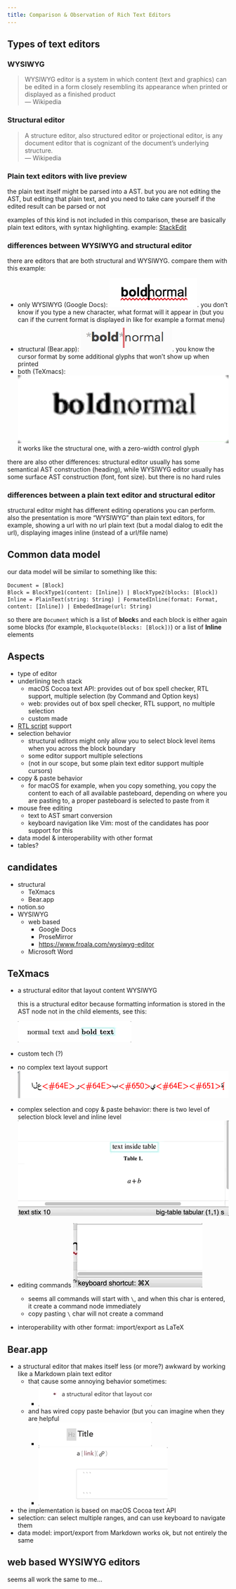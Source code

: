```yaml
---
title: Comparison & Observation of Rich Text Editors
---
```


## Types of text editors
### WYSIWYG
> WYSIWYG editor is a system in which content (text and graphics) can be edited in a form closely resembling its appearance when printed or displayed as a finished product  
> — Wikipedia  
### Structural editor
> A structure editor, also structured editor or projectional editor, is any document editor that is cognizant of the document’s underlying structure.  
> — Wikipedia  
>   
### Plain text editors with live preview
the plain text itself might be parsed into a AST. but you are not editing the AST, but editing that plain text, and you need to take care yourself if the edited result can be parsed or not

examples of this kind is not included in this comparison, these are basically plain text editors, with syntax highlighting. example:  [StackEdit](https://stackedit.io/) 

### differences between WYSIWYG and structural editor
there are editors that are both structural and WYSIWYG. compare them with this example:

* only WYSIWYG (Google Docs): ![](03/Screen%20Shot%202018-05-21%20at%2012.16.49%201.png). you don’t know if you type  a new character, what format will it appear in (but you can if the current format is displayed in like for example a format menu)
* structural (Bear.app): ![](03/Screen%20Shot%202018-05-21%20at%2012.17.18%201.png). you know the cursor format by some additional glyphs that won’t show up when printed
* both (TeXmacs): ![](03/May-21-2018%2012-20-02.gif) it works like the structural one, with a zero-width control glyph

there are also other differences: structural editor usually has some semantical AST construction (heading), while WYSIWYG editor usually has some surface AST construction (font, font size).
but there is no hard rules

### differences between a plain text editor and structural editor

structural editor might has different editing operations you can perform. also the presentation is more “WYSIWYG” than plain text editors, for example, showing a url with no url plain text (but a modal dialog to edit the url), displaying images inline (instead of a url/file name)
## Common data model
our data model will be similar to something like this:
```
Document = [Block]
Block = BlockType1(content: [Inline]) | BlockType2(blocks: [Block])
Inline = PlainText(string: String) | FormatedInline(format: Format, content: [Inline]) | EmbededImage(url: String)
```
so there are `Document` which is a list of **block**s and each block is either again some blocks (for example, `Blockquote(blocks: [Block])`) or a list of **Inline** elements

## Aspects
* type of editor
* underlining tech stack
	* macOS Cocoa text API: provides out of box spell checker, RTL support, multiple selection (by Command and Option keys)
	* web: provides out of box spell checker, RTL support, no multiple selection
	* custom made
* [RTL script](https://en.wikipedia.org/wiki/Right-to-left) support
* selection behavior
    * structural editors might only allow you to select block level items when you across the block boundary
    * some editor support multiple selections
    * (not in our scope, but some plain text editor support multiple cursors)
* copy & paste behavior
    * for macOS for example, when you copy something, you copy the content to each of all available pasteboard, depending on where you are pasting to, a proper pasteboard is selected to paste from it
* mouse free editing
	* text to AST smart conversion
	* keyboard navigation like Vim: most of the candidates has poor support for this
* data model & interoperability with other format 
* tables?

## candidates
* structural
	* TeXmacs
	* Bear.app
* notion.so
* WYSIWYG
	* web based
		* Google Docs
		* ProseMirror
		* https://www.froala.com/wysiwyg-editor
	* Microsoft Word


## TeXmacs
* a structural editor that layout content WYSIWYG

    this is a structural editor because formatting information is stored in the AST node not in the child elements, see this:
   
    ![](03/May-21-2018%2012-47-23.gif)
* custom tech (?)
* no complex text layout support ![](03/Screen%20Shot%202018-05-21%20at%2012.51.04.png)
* complex selection and copy & paste behavior:
there is two level of selection block level and inline level
![](03/May-21-2018%2012-35-35.gif)
* editing commands ![](03/May-21-2018%2013-22-42.gif)
    * seems all commands will start with `\`, and when this char is entered, it create a command node immediately 
    * copy pasting `\` char will not create a command
* interoperability with other format: import/export as LaTeX

## Bear.app
* a structural editor that makes itself less (or more?) awkward by working like a Markdown plain text editor
	* that cause some annoying behavior sometimes:
		* ![](03/May-21-2018%2013-06-05.gif)
	* and has wired copy paste behavior (but you can imagine when they are helpful
		* ![](03/May-21-2018%2013-10-58.gif)
		* ![](03/May-21-2018%2013-12-36.gif)
* the implementation is based on macOS Cocoa text API
* selection: can select multiple ranges, and can use keyboard to navigate them
* data model: import/export from Markdown works ok, but not entirely the same
## web based WYSIWYG editors
seems all work the same to me…
